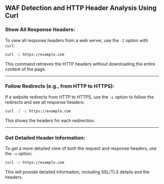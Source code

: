 
## WAF Detection and HTTP Header Analysis Using Curl

### Show All Response Headers:
To view all response headers from a web server, use the `-I` option with `curl`:

```bash
curl -I https://example.com
```

This command retrieves the HTTP headers without downloading the entire content of the page.

---

### Follow Redirects (e.g., from HTTP to HTTPS):
If a website redirects from HTTP to HTTPS, use the `-L` option to follow the redirects and see all response headers:

```bash
curl -I -L https://example.com
```

This shows the headers for each redirection.

---

### Get Detailed Header Information:
To get a more detailed view of both the request and response headers, use the `-v` option:

```bash
curl -v https://example.com
```

This will provide detailed information, including SSL/TLS details and the headers.
